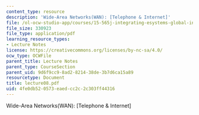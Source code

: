 ```yaml
---
content_type: resource
description: 'Wide-Area Networks(WAN): [Telephone & Internet]'
file: /ol-ocw-studio-app/courses/15-565j-integrating-esystems-global-information-systems-spring-2002/4fe0db520573eaedcc2c2c303ff44316_lecture08.pdf
file_size: 330923
file_type: application/pdf
learning_resource_types:
- Lecture Notes
license: https://creativecommons.org/licenses/by-nc-sa/4.0/
ocw_type: OCWFile
parent_title: Lecture Notes
parent_type: CourseSection
parent_uid: 9d6f9cc9-8ad2-8214-38de-3b7d6ca15a89
resourcetype: Document
title: lecture08.pdf
uid: 4fe0db52-0573-eaed-cc2c-2c303ff44316
---
```

Wide-Area Networks(WAN): [Telephone & Internet]